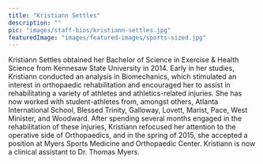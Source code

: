 ```yaml
---
title: "Kristiann Settles"
description: ""
pic: "images/staff-bios/kristiann-settles.jpg"
featuredImage: "images/featured-images/sports-sized.jpg"
---
```


Kristiann Settles obtained her Bachelor of Science in Exercise & Health Science from 
Kennesaw State University in 2014. Early in her studies, Kristiann conducted an analysis 
in Biomechanics, which stimulated an interest in orthopaedic rehabilitation and 
encouraged her to assist in rehabilitating a variety of athletes and athletics-related 
injuries. She has now worked with student-athletes from, amongst others, Atlanta 
International School, Blessed Trinity, Galloway, Lovett, Marist, Pace, West Minister, 
and Woodward. After spending several months engaged in the rehabilitation of these 
injuries, Kristiann refocused her attention to the operative side of Orthopaedics, and 
in the spring of 2015, she accepted a position at Myers Sports Medicine and Orthopaedic 
Center. Kristiann is now a clinical assistant to Dr. Thomas Myers.
